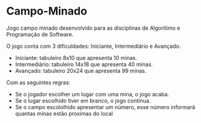 # Campo-Minado
 Jogo campo minado desenvolvido para as disciplinas de Algoritimo e Programação de Software. 

O jogo conta com 3 dificuldades:  Iniciante, Intermediário e Avançado.
- Iniciante: tabuleiro 8x10 que apresenta 10 minas.
- Intermediário: tabuleiro 14x18 que apresenta 40 minas.
- Avançado: tabuleiro 20x24 que apresenta 99 minas.

Com as seguintes regras:
- Se o jogador escolher um lugar com uma mina, o jogo acaba.
- Se o lugar escolhido tiver em branco, o jogo continua.
- Se o campo escololhido apresentar um número, esse número informará quantas minas estão proximas do local
